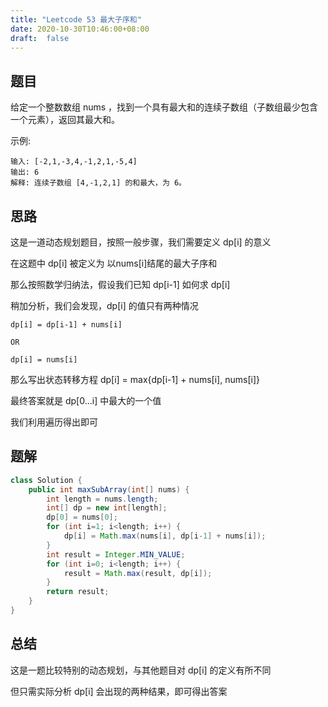 ```yaml
---
title: "Leetcode 53 最大子序和"
date: 2020-10-30T10:46:00+08:00
draft:  false
---
```


## 题目

给定一个整数数组 nums ，找到一个具有最大和的连续子数组（子数组最少包含一个元素），返回其最大和。

示例:

    输入: [-2,1,-3,4,-1,2,1,-5,4]
    输出: 6
    解释: 连续子数组 [4,-1,2,1] 的和最大，为 6。


## 思路

这是一道动态规划题目，按照一般步骤，我们需要定义 dp[i] 的意义

在这题中 dp[i] 被定义为 以nums[i]结尾的最大子序和

那么按照数学归纳法，假设我们已知 dp[i-1] 如何求 dp[i]

稍加分析，我们会发现，dp[i] 的值只有两种情况

    dp[i] = dp[i-1] + nums[i]

    OR

    dp[i] = nums[i]

那么写出状态转移方程 dp[i] = max{dp[i-1] + nums[i], nums[i]}

最终答案就是 dp[0...i] 中最大的一个值

我们利用遍历得出即可

## 题解

```Java
class Solution {
    public int maxSubArray(int[] nums) {
        int length = nums.length;
        int[] dp = new int[length];
        dp[0] = nums[0];
        for (int i=1; i<length; i++) {
            dp[i] = Math.max(nums[i], dp[i-1] + nums[i]);
        }
        int result = Integer.MIN_VALUE;
        for (int i=0; i<length; i++) {
            result = Math.max(result, dp[i]);
        }
        return result;
    }
}
```

## 总结

这是一题比较特别的动态规划，与其他题目对 dp[i] 的定义有所不同

但只需实际分析 dp[i] 会出现的两种结果，即可得出答案